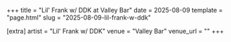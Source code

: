 +++
title = "Lil' Frank w/ DDK at Valley Bar"
date = 2025-08-09
template = "page.html"
slug = "2025-08-09-lil-frank-w-ddk"

[extra]
artist = "Lil' Frank w/ DDK"
venue = "Valley Bar"
venue_url = ""
+++
